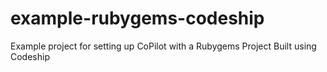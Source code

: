 # example-rubygems-codeship
Example project for setting up CoPilot with a Rubygems Project Built using Codeship
